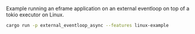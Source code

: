 Example running an eframe application on an external eventloop on top of a tokio executor on Linux.

```sh
cargo run -p external_eventloop_async --features linux-example
```
